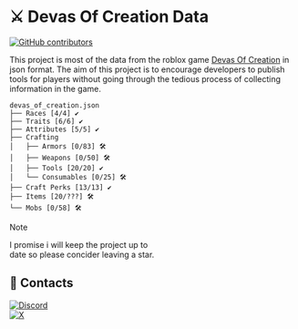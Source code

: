 # ⚔️ Devas Of Creation Data
[![GitHub contributors](https://img.shields.io/github/contributors/neyrowz/devas-of-creation-data?style=for-the-badge&color=ff7000&link=github.com/NeyrowZ/devas-of-creation-data/contributors)](https://github.com/NeyrowZ/devas-of-creation/contributors)


This project is most of the data from the roblox game [Devas Of Creation](https://www.roblox.com/games/11233948433/RELEASE-Devas-Of-Creation) in json format. The aim of this project is to encourage developers to publish tools for players without going through the tedious process of collecting information in the game. 

```
devas_of_creation.json
├── Races [4/4] ✔️
├── Traits [6/6] ✔️
├── Attributes [5/5] ✔️
├── Crafting 
│   ├── Armors [0/83] 🛠️
│   ├── Weapons [0/50] 🛠️
│   ├── Tools [20/20] ✔️
│   └── Consumables [0/25] 🛠️
├── Craft Perks [13/13] ✔️
├── Items [20/???] 🛠️
└── Mobs [0/58] 🛠️
```

> [!NOTE]
> I promise i will keep the project up to<br>date so please concider leaving a star.

## 📧 Contacts

[![Discord](https://img.shields.io/badge/@neyrowz.dev-5865F2.svg?style=for-the-badge&logo=discord&logoColor=white)](https://discordapp.com/users/780297562006618132)<br>[![X](https://img.shields.io/badge/@NeyrowZDev-000?logo=x&style=for-the-badge)](https://x.com/NeyrowZDev)